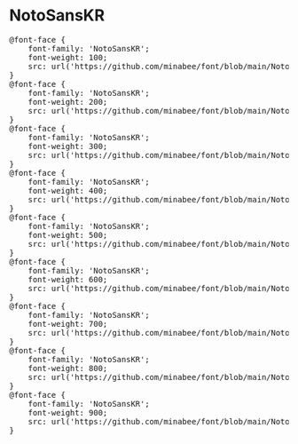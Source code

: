 # NotoSansKR


<pre>
@font-face {
    font-family: 'NotoSansKR';
    font-weight: 100;
    src: url('https://github.com/minabee/font/blob/main/NotoSansKR-Thin.woff') format('woff');
}
@font-face {
    font-family: 'NotoSansKR';
    font-weight: 200;
    src: url('https://github.com/minabee/font/blob/main/NotoSansKR-ExtraLight.woff') format('woff');
} 
@font-face {
    font-family: 'NotoSansKR';
    font-weight: 300;
    src: url('https://github.com/minabee/font/blob/main/NotoSansKR-Light.woff') format('woff');
} 
@font-face {
    font-family: 'NotoSansKR';
    font-weight: 400;
    src: url('https://github.com/minabee/font/blob/main/NotoSansKR-Regular.woff') format('woff');
} 
@font-face {
    font-family: 'NotoSansKR';
    font-weight: 500;
    src: url('https://github.com/minabee/font/blob/main/NotoSansKR-Medium.woff') format('woff');
} 
@font-face {
    font-family: 'NotoSansKR';
    font-weight: 600;
    src: url('https://github.com/minabee/font/blob/main/NotoSansKR-SemiBold.woff') format('woff');
} 
@font-face {
    font-family: 'NotoSansKR';
    font-weight: 700;
    src: url('https://github.com/minabee/font/blob/main/NotoSansKR-Bold.woff') format('woff');
} 
@font-face {
    font-family: 'NotoSansKR';
    font-weight: 800;
    src: url('https://github.com/minabee/font/blob/main/NotoSansKR-ExtraBold.woff') format('woff');
} 
@font-face {
    font-family: 'NotoSansKR';
    font-weight: 900;
    src: url('https://github.com/minabee/font/blob/main/NotoSansKR-Black.woff') format('woff');
} 


</pre>
